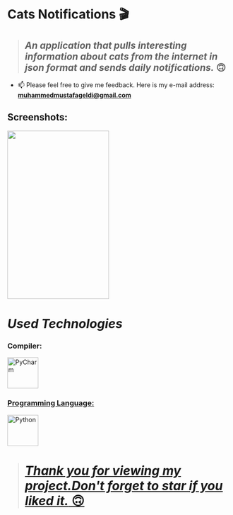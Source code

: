 # Cats Notifications 🎬

> ## *An application that pulls interesting information about cats from the internet in json format and sends daily notifications.* 🙃

- 📫 Please feel free to give me feedback. Here is my e-mail address: **muhammedmustafageldi@gmail.com**

## Screenshots:

<p align="left">
<img src="https://swanky.website/PicturesAndGifs/Adsız.png" width="230" height="380"/>
</p>


# *Used Technologies*

<h3 align="left">Compiler:</h3>
<p align="left"> <a href="https://www.jetbrains.com/pycharm/" target="_blank" rel="noreferrer"> <img src="https://img.uxwing.com/wp-content/themes/uxwing/download/brands-social-media/pycharm-icon.svg" alt="PyCharm" width="70" height="70"/>
  
<h3 align="left">Programming Language:</h3>
<p align="left"> <a href="https://www.python.org/" target="_blank" rel="noreferrer"> <img src="https://img.uxwing.com/wp-content/themes/uxwing/download/brands-social-media/python-programming-language-icon.svg" alt="Python" width="70" height="70"/>
  
  > # *Thank you for viewing my project.Don't forget to star if you liked it.* 🙃
